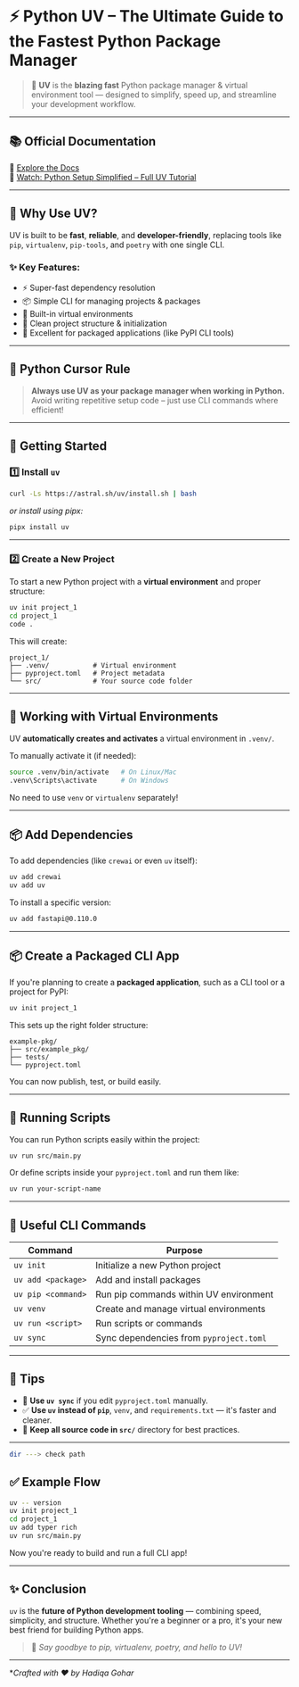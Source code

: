 
# ⚡ Python UV – The Ultimate Guide to the Fastest Python Package Manager

> 🚀 **UV** is the **blazing fast** Python package manager & virtual environment tool — designed to simplify, speed up, and streamline your development workflow.

---

## 📚 Official Documentation

🔗 [Explore the Docs](https://github.com/astral-sh/uv)  
🎥 [Watch: Python Setup Simplified – Full UV Tutorial](https://www.youtube.com/watch?v=example)

---

## 🎯 Why Use UV?

UV is built to be **fast**, **reliable**, and **developer-friendly**, replacing tools like `pip`, `virtualenv`, `pip-tools`, and `poetry` with one single CLI.

### ✨ Key Features:

- ⚡ Super-fast dependency resolution
- 📦 Simple CLI for managing projects & packages
- 🧪 Built-in virtual environments
- 📁 Clean project structure & initialization
- 🧰 Excellent for packaged applications (like PyPI CLI tools)

---

## 🐍 Python Cursor Rule

> **Always use UV as your package manager when working in Python.**  
> Avoid writing repetitive setup code – just use CLI commands where efficient!

---

## 🚀 Getting Started

### 1️⃣ Install `uv`

```bash
curl -Ls https://astral.sh/uv/install.sh | bash
````

*or install using pipx:*

```bash
pipx install uv
```

---

### 2️⃣ Create a New Project

To start a new Python project with a **virtual environment** and proper structure:

```bash
uv init project_1
cd project_1
code .
```

This will create:

```
project_1/
├── .venv/           # Virtual environment
├── pyproject.toml   # Project metadata
└── src/             # Your source code folder
```

---

## 🧪 Working with Virtual Environments

UV **automatically creates and activates** a virtual environment in `.venv/`.

To manually activate it (if needed):

```bash
source .venv/bin/activate   # On Linux/Mac
.venv\Scripts\activate      # On Windows
```

No need to use `venv` or `virtualenv` separately!

---

## 📦 Add Dependencies

To add dependencies (like `crewai` or even `uv` itself):

```bash
uv add crewai
uv add uv
```

To install a specific version:

```bash
uv add fastapi@0.110.0
```

---

## 📦 Create a Packaged CLI App

If you're planning to create a **packaged application**, such as a CLI tool or a project for PyPI:

```bash
uv init project_1
```

This sets up the right folder structure:

```
example-pkg/
├── src/example_pkg/
├── tests/
└── pyproject.toml
```

You can now publish, test, or build easily.

---

## 🧪 Running Scripts

You can run Python scripts easily within the project:

```bash
uv run src/main.py
```

Or define scripts inside your `pyproject.toml` and run them like:

```bash
uv run your-script-name
```

---

## 🔧 Useful CLI Commands

| Command            | Purpose                                 |
| ------------------ | --------------------------------------- |
| `uv init`          | Initialize a new Python project         |
| `uv add <package>` | Add and install packages                |
| `uv pip <command>` | Run pip commands within UV environment  |
| `uv venv`          | Create and manage virtual environments  |
| `uv run <script>`  | Run scripts or commands                 |
| `uv sync`          | Sync dependencies from `pyproject.toml` |

---

## 🧠 Tips

* 🔄 **Use `uv sync`** if you edit `pyproject.toml` manually.
* ✅ **Use `uv` instead of `pip`**, `venv`, and `requirements.txt` — it's faster and cleaner.
* 📁 **Keep all source code in `src/`** directory for best practices.

---

```bash
dir ---> check path
```

## ✅ Example Flow

```bash
uv -- version
uv init project_1
cd project_1
uv add typer rich
uv run src/main.py
```

Now you're ready to build and run a full CLI app!

---

## ✨ Conclusion

`uv` is the **future of Python development tooling** — combining speed, simplicity, and structure. Whether you're a beginner or a pro, it's your new best friend for building Python apps.

> 🚀 *Say goodbye to pip, virtualenv, poetry, and hello to UV!*

---

**Crafted with ❤️ by Hadiqa Gohar*

